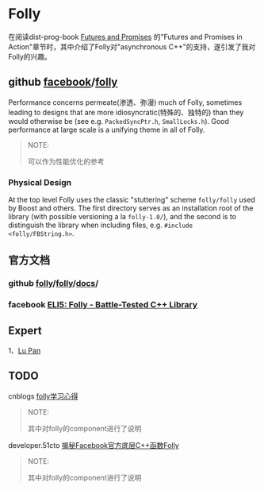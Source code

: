 # Folly

在阅读dist-prog-book [Futures and Promises](http://dist-prog-book.com/chapter/2/futures.html) 的"Futures and Promises in Action"章节时，其中介绍了Folly对"asynchronous C++"的支持，遂引发了我对Folly的兴趣。



## github [facebook](https://github.com/facebook)/[folly](https://github.com/facebook/folly)



Performance concerns permeate(渗透、弥漫) much of Folly, sometimes leading to designs that are more idiosyncratic(特殊的、独特的) than they would otherwise be (see e.g. `PackedSyncPtr.h`, `SmallLocks.h`). Good performance at large scale is a unifying theme in all of Folly.

> NOTE: 
>
> 可以作为性能优化的参考

### Physical Design

At the top level Folly uses the classic "stuttering" scheme `folly/folly` used by Boost and others. The first directory serves as an installation root of the library (with possible versioning a la `folly-1.0/`), and the second is to distinguish the library when including files, e.g. `#include <folly/FBString.h>`.



## 官方文档

### github [folly](https://github.com/facebook/folly)/[folly](https://github.com/facebook/folly/tree/master/folly)/**[docs](https://github.com/facebook/folly/tree/master/folly/docs)**/

### facebook [ELI5: Folly - Battle-Tested C++ Library](https://developers.facebook.com/blog/post/2021/05/24/eli5-folly-battle-tested-c-plus-plus-library/)



## Expert

1、[Lu Pan](https://blog.the-pans.com/about/)



## TODO

cnblogs [folly学习心得](https://www.cnblogs.com/Leo_wl/archive/2012/06/27/2566346.html)

> NOTE: 
>
> 其中对folly的component进行了说明

developer.51cto [揭秘Facebook官方底层C++函数Folly](https://developer.51cto.com/art/201206/340607.htm)

> NOTE: 
>
> 其中对folly的component进行了说明

